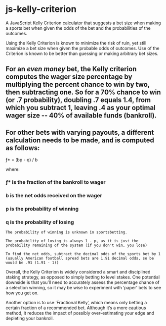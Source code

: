 # js-kelly-criterion

A JavaScript Kelly Criterion calculator that suggests a bet size when making a sports bet when given the odds of the bet and the probabilities of the outcomes.

Using the Kelly Criterion is known to minimize the risk of ruin, yet still maximize a bet size when given the probable odds of outcomes. Use of the Criterion is known to be better than guessing or making arbitrary bet sizes.

## For an _even money_ bet, the Kelly criterion computes the wager size percentage by multiplying the percent chance to win by two, then subtracting one. So for a 70% chance to win (or .7 probability), doubling .7 equals 1.4, from which you subtract 1, leaving .4 as your optimal wager size -- 40% of available funds (bankroll).

## For other bets with varying payouts, a different calculation needs to be made, and is computed as follows:

&#402;\* = (bp - q) / b

where:

### &#402;\* is the fraction of the bankroll to wager

### b is the net odds received on the wager

### p is the probability of winning

### q is the probability of losing

```
The probability of winning is unknown in sportsbetting.

The probability of losing is always 1 - p, as it is just the probability remaining of the system (if you don't win, you lose)

To find the net odds, subtract the decimal odds of the sports bet by 1 (usually American football spread bets are 1.91 decimal odds, so be would be .91 (1.91 - 1))
```

Overall, the Kelly Criterion is widely considered a smart and disciplined staking strategy, as opposed to simply betting to level stakes. One potential downside is that you’ll need to accurately assess the percentage chance of a selection winning, so it may be wise to experiment with ‘paper’ bets to see how you get on.

Another option is to use ‘Fractional Kelly’, which means only betting a certain fraction of a recommended bet. Although it’s a more cautious method, it reduces the impact of possibly over-estimating your edge and depleting your bankroll.
